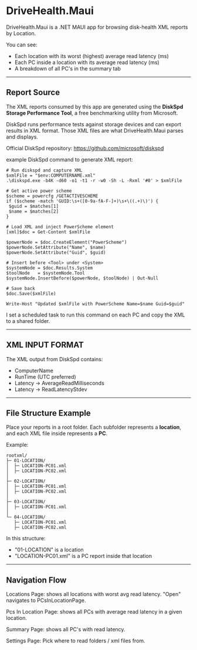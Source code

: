DriveHealth.Maui
================

DriveHealth.Maui is a .NET MAUI app for browsing disk-health XML reports by 
Location.

You can see:
 - Each location with its worst (highest) average read latency (ms)
 - Each PC inside a location with its average read latency (ms)
 - A breakdown of all PC's in the summary tab

----------------------------------------------------------------------
Report Source
----------------------------------------------------------------------

The XML reports consumed by this app are generated using the **DiskSpd Storage 
Performance Tool**, a free benchmarking utility from Microsoft.

DiskSpd runs performance tests against storage devices and can export results 
in XML format. Those XML files are what DriveHealth.Maui parses and displays.

Official DiskSpd repository:
https://github.com/microsoft/diskspd

example DiskSpd command to generate XML report:

   ```
   # Run diskspd and capture XML
$xmlFile = "$env:COMPUTERNAME.xml"
.\diskspd.exe -b4K -d60 -o1 -t1 -r -w0 -Sh -L -Rxml '#0' > $xmlFile

# Get active power scheme
$scheme = powercfg /GETACTIVESCHEME
if ($scheme -match 'GUID:\s+([0-9a-fA-F-]+)\s+\((.+)\)') {
    $guid = $matches[1]
    $name = $matches[2]
}

# Load XML and inject PowerScheme element
[xml]$doc = Get-Content $xmlFile

$powerNode = $doc.CreateElement("PowerScheme")
$powerNode.SetAttribute("Name", $name)
$powerNode.SetAttribute("Guid", $guid)

# Insert before <Tool> under <System>
$systemNode = $doc.Results.System
$toolNode   = $systemNode.Tool
$systemNode.InsertBefore($powerNode, $toolNode) | Out-Null

# Save back
$doc.Save($xmlFile)

Write-Host "Updated $xmlFile with PowerScheme Name=$name Guid=$guid"
   ```

   I set a scheduled task to run this command on each PC and copy the XML to a shared folder.

----------------------------------------------------------------------
XML INPUT FORMAT
----------------------------------------------------------------------

The XML output from DiskSpd contains:
 - ComputerName
 - RunTime (UTC preferred)
 - Latency -> AverageReadMilliseconds
 - Latency -> ReadLatencyStdev

----------------------------------------------------------------------
File Structure Example
----------------------------------------------------------------------

Place your reports in a root folder. Each subfolder represents a **location**, 
and each XML file inside represents a **PC**.

Example:

```
rootxml/
├─ 01-LOCATION/
│  ├─ LOCATION-PC01.xml
│  ├─ LOCATION-PC02.xml
│
├─ 02-LOCATION/
│  ├─ LOCATION-PC01.xml
│  ├─ LOCATION-PC02.xml
│
├─ 03-LOCATION/
│  ├─ LOCATION-PC01.xml
│
└─ 04-LOCATION/
   ├─ LOCATION-PC01.xml
   ├─ LOCATION-PC02.xml
```

In this structure:
 - "01-LOCATION" is a location
 - "LOCATION-PC01.xml" is a PC report inside that location

----------------------------------------------------------------------
Navigation Flow
----------------------------------------------------------------------

Locations Page:
   shows all locations with worst avg read latency.
   "Open" navigates to PCsInLocationPage.

Pcs In Location Page:
   shows all PCs with average read latency in a given location.

Summary Page:
   shows all PC's with read latency.

Settings Page:
   Pick where to read folders / xml files from.

